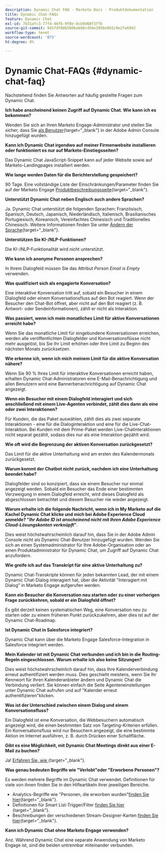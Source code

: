 ```yaml
---
description: Dynamic Chat FAQ - Marketo Docs - Produktdokumentation
title: Dynamic Chat-FAQs
feature: Dynamic Chat
exl-id: 7b31afc3-77f4-46fb-9f0e-8cb9d60f3ffb
source-git-commit: 941fdf08b580bab80c456e3956e965c9e2fa6942
workflow-type: tm+mt
source-wordcount: '873'
ht-degree: 0%

---
```


# Dynamic Chat-FAQs {#dynamic-chat-faq}

Nachstehend finden Sie Antworten auf häufig gestellte Fragen zum Dynamic Chat.

**Ich habe anscheinend keinen Zugriff auf Dynamic Chat. Wie kann ich es bekommen?**

Wenden Sie sich an Ihren Marketo Engage-Administrator und stellen Sie sicher, dass Sie [als Benutzer](/help/marketo/product-docs/demand-generation/dynamic-chat/setup-and-configuration/add-or-remove-chat-users.md#add-a-chat-user){target="_blank"} in der Adobe Admin Console hinzugefügt wurden.

**Kann ich Dynamic Chat irgendwo auf meiner Firmenwebsite installieren oder funktioniert es nur auf Marketo-Einstiegsseiten?**

Das Dynamic Chat JavaScript-Snippet kann auf jeder Website sowie auf Marketo-Landingpages installiert werden.

**Wie lange werden Daten für die Berichterstellung gespeichert?**

90 Tage. Eine vollständige Liste der Einschränkungen/Parameter finden Sie auf der Marketo Engage [Produktbeschreibungsseite](https://helpx.adobe.com/legal/product-descriptions/adobe-marketo-engage---product-description.html){target="_blank"}.

**Unterstützt Dynamic Chat neben Englisch auch andere Sprachen?**

Ja. Dynamic Chat unterstützt die folgenden Sprachen: Französisch, Spanisch, Deutsch, Japanisch, Niederländisch, Italienisch, Brasilianisches Portugiesisch, Koreanisch, Vereinfachtes Chinesisch und Traditionelles Chinesisch. Weitere Informationen finden Sie unter [Ändern der Sprache](/help/marketo/product-docs/demand-generation/dynamic-chat/dynamic-chat-overview.md#changing-the-language){target="_blank"}.

**Unterstützen Sie KI-/NLP-Funktionen?**

Die KI-/NLP-Funktionalität wird nicht unterstützt.

**Wie kann ich anonyme Personen ansprechen?**

In Ihrem Dialogfeld müssen Sie das Attribut _Person Email is Empty_ verwenden.

**Was qualifiziert sich als engagierte Konversation?**

Eine interaktive Konversation tritt auf, sobald ein Besucher in einem Dialogfeld oder einem Konversationsfluss auf den Bot reagiert. Wenn der Besucher den Chat-Bot öffnet, aber nicht auf den Bot reagiert (z. B. Antwort- oder Sendeinformationen), zählt er nicht als Interaktion.

**Was passiert, wenn ich mein monatliches Limit für aktive Konversationen erreicht habe?**

Wenn Sie das monatliche Limit für eingebundene Konversationen erreichen, werden alle veröffentlichten Dialogfelder und Konversationsflüsse nicht mehr ausgelöst, bis Sie Ihr Limit erhöhen oder Ihre Limit zu Beginn des nächsten Monats zurücksetzen.

**Wie erkenne ich, wenn ich mich meinem Limit für die aktive Konversation nähere?**

Wenn Sie 90 % Ihres Limit für interaktive Konversationen erreicht haben, erhalten Dynamic Chat-Administratoren eine E-Mail-Benachrichtigung und allen Benutzern wird eine Bannerbenachrichtigung auf Dynamic Chat angezeigt.

**Wenn ein Besucher mit einem Dialogfeld interagiert und sich anschließend mit einem Live-Agenten verbindet, zählt dies dann als eine oder zwei Interaktionen?**

Für Kunden, die das Paket auswählen, zählt dies als zwei separate Interaktionen - eine für die Dialoginteraktion und eine für die Live-Chat-Interaktion. Bei Kunden mit dem Prime-Paket werden Live-Chatinteraktionen nicht separat gezählt, sodass dies nur als eine Interaktion gezählt wird.

**Wie oft wird die Begrenzung der aktiven Konversation zurückgesetzt?**

Das Limit für die aktive Unterhaltung wird am ersten des Kalendermonats zurückgesetzt.

**Warum kommt der Chatbot nicht zurück, nachdem ich eine Unterhaltung beendet habe?**

Dialogfelder sind so konzipiert, dass sie einem Besucher nur einmal angezeigt werden. Sobald ein Besucher das Ende einer bestimmten Verzweigung in einem Dialogfeld erreicht, wird dieses Dialogfeld als abgeschlossen betrachtet und diesem Besucher nie wieder angezeigt.

**Warum erhalte ich die folgende Nachricht, wenn ich in My Marketo auf die Kachel Dynamic Chat klicke und mich bei Adobe Experience Cloud anmelde? &quot;_Ihr Adobe ID ist anscheinend nicht mit Ihren Adobe Experience Cloud-Lösungskonten verknüpft_&quot;**.

Dies weist höchstwahrscheinlich darauf hin, dass Sie in der Adobe Admin Console nicht als Dynamic Chat-Benutzer hinzugefügt wurden. Wenden Sie sich an einen Systemadministrator für Ihre Adobe-Organisation oder an einen Produktadministrator für Dynamic Chat, um Zugriff auf Dynamic Chat anzufordern.

**Wie greife ich auf das Transkript für eine aktive Unterhaltung zu?**

Dynamic Chat-Transkripte können für jeden bekannten Lead, der mit einem Dynamic Chat-Dialog interagiert hat, über die Aktivität &quot;Interagiert mit Dialog&quot; in Marketo Engage aufgerufen werden.

**Kann ein Besucher die Konversation neu starten oder zu einer vorherigen Frage zurückkehren, sobald er ein Dialogfeld öffnet?**

Es gibt derzeit keinen systematischen Weg, eine Konversation neu zu starten oder zu einem früheren Punkt zurückzukehren, aber dies ist auf der Dynamic Chat-Roadmap.

**Ist Dynamic Chat in Salesforce integriert?**

Dynamic Chat kann über die Marketo Engage Salesforce-Integration in Salesforce integriert werden.

**Mein Kalender ist mit Dynamic Chat verbunden und ich bin in die Routing-Regeln eingeschlossen. Warum erhalte ich also keine Sitzungen?**

Dies weist höchstwahrscheinlich darauf hin, dass Ihre Kalenderverbindung erneut authentifiziert werden muss. Dies geschieht meistens, wenn Sie Ihr Kennwort für Ihren Kalenderanbieter ändern und Dynamic Chat die Verbindung verliert. Sie können einfach die Seite Agenteneinstellungen unter Dynamic Chat aufrufen und auf &quot;Kalender erneut authentifizieren&quot;klicken.

**Was ist der Unterschied zwischen einem Dialog und einem Konversationsfluss?**

Ein Dialogfeld ist eine Konversation, die Webbesuchern automatisch angezeigt wird, die einen bestimmten Satz von Targeting-Kriterien erfüllen. Ein Konversationsfluss wird nur Besuchern angezeigt, die eine bestimmte Aktion im Internet ausführen, z. B. durch Drücken einer Schaltfläche.

**Gibt es eine Möglichkeit, mit Dynamic Chat Meetings direkt aus einer E-Mail zu buchen?**

Ja! [Erfahren Sie, wie ](https://nation.marketo.com/t5/product-blogs/using-dynamic-chat-conversational-flows-for-meeting-booking/ba-p/340936){target="_blank"}.

**Was genau bedeuten Begriffe wie &quot;Verlobt&quot;oder &quot;Erworbene Personen&quot;?**

Es werden mehrere Begriffe im Dynamic Chat verwendet. Definitionen für viele von ihnen finden Sie in den Hilfeartikeln ihrer jeweiligen Bereiche.

* Analytics-Begriffe wie &quot;Personen, die erworben wurden&quot;[finden Sie hier](/help/marketo/product-docs/demand-generation/dynamic-chat/analytics.md#definitions){target="_blank"}.
* Definitionen für Smart List-Trigger/Filter [finden Sie hier ](/help/marketo/product-docs/demand-generation/dynamic-chat/dynamic-chat-activities.md#definitions){target="_blank"}.
* Beschreibungen der verschiedenen Stream-Designer-Karten [finden Sie hier](/help/marketo/product-docs/demand-generation/dynamic-chat/automated-chat/stream-designer.md#stream-designer-cards){target="_blank"}.

**Kann ich Dynamic Chat ohne Marketo Engage verwenden?**

Anz. Während Dynamic Chat eine separate Anwendung von Marketo Engage ist, sind die beiden untrennbar miteinander verbunden.
